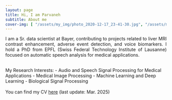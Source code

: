 ```yaml
---
layout: page
title: Hi, I am Parvaneh
subtitle: About me
cover-img: [ "/assets/my_img/photo_2020-12-17_23-41-30.jpg", "/assets/my_img/photo_2020-12-16_18-48-47.jpg", "/assets/my_img/photo_2020-12-17_23-45-22.jpg", "/assets/my_img/photo_2020-12-16_18-47-05.jpg"]
---
```


<p align="justify">
I am a Sr. data scientist at Bayer, contributing to projects related to liver MRI contrast enhancement, adverse event detection, and voice biomarkers. I hold a PhD from EPFL (Swiss Federal Technology Institute of Lausanne) focused on automatic speech analysis for medical applications. 
</p>


<br />
My Research Interests:
- Audio and Speech Signal Processing for Medical Applications
- Medical Image Processing
- Machine Learning and Deep Learning
- Biological Signal Processing

<br />
<br />
You can find my CV <a href="/docs/Parvaneh_2025_cv.pdf">here</a> (last update: Mar. 2025) 
